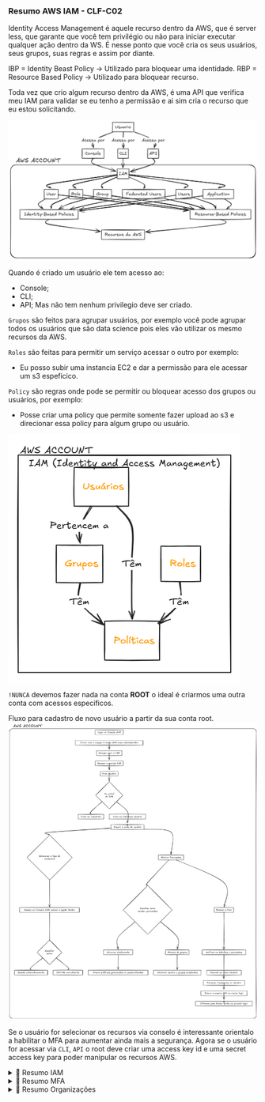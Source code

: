 ### Resumo AWS IAM - CLF-C02 

Identity Access Management é aquele recurso dentro da AWS, que é server less, que garante que você tem privilégio ou não para iniciar executar qualquer ação dentro da WS.
É nesse ponto que você cria os seus usuários, seus grupos, suas regras e assim por diante.

IBP = Identity Beast Policy -> Utilizado para bloquear uma identidade. 
RBP = Resource Based Policy -> Utilizado para bloquear recurso.

Toda vez que crio algum recurso dentro da AWS, é uma API que verifica meu IAM para validar se eu tenho a permissão e ai sim cria o recurso que eu estou solicitando.

![](images/iam.png)

Quando é criado um usuário ele tem acesso ao:
- Console;
- CLI;
- API;
Mas não tem nenhum privilegio deve ser criado.

``Grupos`` são feitos para agrupar usuários, por exemplo você pode agrupar todos os usuários que são data science pois eles vão utilizar os mesmo recursos da AWS.

``Roles`` são feitas para permitir um serviço acessar o outro por exemplo:
- Eu posso subir uma instancia EC2 e dar a permissão para ele acessar um s3 espeficico.

``Policy`` são regras onde pode se permitir ou bloquear acesso dos grupos ou usuários, por exemplo:
- Posse criar uma policy que permite somente fazer upload ao s3 e direcionar essa policy para algum grupo ou usuário.

<div style="background-color: white; display: inline-block; padding: 10px;">
  <img src="images/u-g-r-p-iam.png" />
</div>

``!NUNCA`` devemos fazer nada na conta **ROOT** o ideal é criarmos uma outra conta com acessos especificos.

Fluxo para cadastro de novo usuário a partir da sua conta root.
![](images/cadastro-novo-usuario.png)

Se o usuário for selecionar os recursos via conselo é interessante orientalo a habilitar o MFA para aumentar ainda mais a segurança.
Agora se o usuário for acessar via ``CLI``, ``API`` o root deve criar uma access key id e uma secret access key para poder manipular os recursos AWS.


<details>
  <summary>🚀 Resumo IAM</summary>

O AWS Identity and Access Management (IAM) é um serviço da AWS que ajuda a controlar quem está autenticado (assinado) e autorizado (tem permissões) para usar os recursos da AWS.

Aqui estão os principais pontos sobre o IAM:

1. Controle Granular de Acesso a AWS: Com o IAM, você pode criar usuários, grupos, papéis e políticas de permissão para controlar o acesso aos serviços e recursos da AWS de uma maneira granular. Por exemplo, você pode permitir que um usuário tenha acesso somente leitura ao Amazon S3 e acesso total ao EC2.

2. Compartilhamento Seguro de Acesso: O IAM permite compartilhar o acesso à sua conta AWS de maneira segura. Em vez de compartilhar suas credenciais de root, você pode criar vários usuários IAM, cada um com suas próprias credenciais e permissões.

3. Identidade Federada: Com o IAM, você também pode permitir usuários que já tenham senhas em outros lugares, como na sua rede corporativa ou em um provedor de identidade baseado em SAML, a obter acesso temporário à sua conta AWS.

4. Compatível com Multi-Fator Authentication (MFA): O IAM é compatível com a autenticação de vários fatores para fornecer uma camada adicional de proteção de segurança ao gerenciar o acesso aos serviços e recursos da AWS.

5. Integrado com AWS Services: O IAM está integrado com todos os serviços da AWS, o que significa que você pode definir permissões para qualquer serviço que desejar.

6. Auditoria com AWS CloudTrail: Com o AWS CloudTrail, você pode registrar todas as ações de usuários e APIs IAM para fins de auditoria.

7. Gratuito: O IAM é um recurso gratuito da AWS; você só paga pelos outros recursos da AWS que seus usuários acessam.

Em suma, o AWS IAM é um serviço de segurança crítico que ajuda a proteger o acesso aos recursos da AWS, permitindo que você controle quem pode fazer o quê em sua conta AWS.
 
</details>

<details>
  <summary>🚀 Resumo MFA</summary>
A Autenticação Multifator (MFA) é um método de controle de acesso que exige que um usuário verifique sua identidade usando duas ou mais evidências (fatores) antes que o acesso seja concedido. Estes fatores podem ser algo que o usuário sabe (como uma senha), algo que o usuário tem (como um telefone celular ou um token de hardware) e algo que o usuário é (como uma impressão digital ou reconhecimento facial).

Aqui estão alguns pontos-chave sobre MFA:

1. Segurança Aprimorada: O principal benefício da MFA é que ela aumenta significativamente a segurança, tornando muito mais difícil para os invasores ganharem acesso não autorizado a um sistema. Mesmo que um fator de autenticação seja comprometido (por exemplo, se uma senha for roubada), os outros fatores ainda protegem o sistema.

2. Diversos Métodos de Autenticação: A MFA pode usar uma variedade de métodos de autenticação, como códigos de verificação por SMS, aplicativos de autenticação, tokens de hardware, impressões digitais, reconhecimento facial e muito mais.

3. Compatibilidade: A MFA é compatível com muitos sistemas e serviços, incluindo a maioria das plataformas de nuvem (como AWS, Google Cloud e Azure), serviços de email, redes sociais, plataformas de pagamento online, entre outros.

4. AWS MFA: A AWS suporta MFA e recomenda que os usuários a utilizem para proteger suas contas. Com a MFA ativada, quando um usuário se conecta à AWS, ele é solicitado a inserir seu nome de usuário e senha (primeiro fator) e um código de autenticação de um dispositivo MFA (segundo fator).

Resumindo, a Autenticação Multifator é uma medida de segurança essencial que protege os sistemas de acesso não autorizado, exigindo que os usuários verifiquem sua identidade com vários fatores de autenticação.
</details>

<details>
  <summary>🚀 Resumo Organizações</summary>
O AWS Organizations é um serviço da AWS que permite a você centralizar e gerenciar de forma unificada várias contas AWS. Com o AWS Organizations, você pode criar uma organização para administrar suas contas da AWS a partir de um único local.

Aqui estão algumas características principais do AWS Organizations:

1. Gerenciamento Centralizado de Contas: O AWS Organizations permite agrupar e gerenciar todas as suas contas AWS de um único local centralizado. Isso facilita o gerenciamento de contas e recursos em uma organização.

2. Controle de Acesso Hierárquico: Com o AWS Organizations, você pode criar uma estrutura hierárquica de Unidades Organizacionais (OUs) para agrupar suas contas. Isso ajuda a organizar suas contas em uma estrutura que melhor se alinhe com o uso dos recursos em sua organização.

3. Políticas de Controle de Serviço: O AWS Organizations oferece políticas de controle de serviço (SCPs) que permitem que você controle as permissões para as contas em sua organização. Isso permite que você aplique regras de acesso uniformes em todas as suas contas.

4. Consolidação de Cobrança: O AWS Organizations também oferece a capacidade de consolidar sua cobrança em todas as suas contas AWS, o que pode simplificar a gestão de custos e permitir um melhor rastreamento e controle dos gastos da AWS.

5. Automação: Com o AWS Organizations, você pode automatizar a criação e o gerenciamento de contas por meio de APIs e integrações com outras ferramentas da AWS, como o AWS CloudFormation.

Em suma, o AWS Organizations é uma ferramenta poderosa para empresas e equipes que gerenciam várias contas da AWS, permitindo o gerenciamento centralizado de contas, a aplicação de políticas em todas as contas, a consolidação de cobranças e a automação de tarefas de gerenciamento de contas.
</details>

